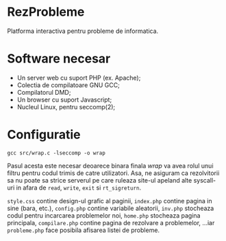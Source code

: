 # RezProbleme
Platforma interactiva pentru probleme de informatica.

# Software necesar
 - Un server web cu suport PHP (ex. Apache);
 - Colectia de compilatoare GNU GCC;
 - Compilatorul DMD;
 - Un browser cu suport Javascript;
 - Nucleul Linux, pentru seccomp(2);

# Configuratie
`gcc src/wrap.c -lseccomp -o wrap`

Pasul acesta este necesar deoarece binara finala _wrap_ va avea rolul unui filtru pentru codul trimis de catre utilizatori. Asa, ne asiguram ca rezolvitorii sa nu poate sa strice serverul pe care ruleaza site-ul apeland alte syscall-uri in afara de `read`, `write`, `exit` si `rt_sigreturn`.

`style.css` contine design-ul grafic al paginii,
`index.php` contine pagina in sine (bara, etc.),
`config.php` contine variabile aleatorii,
`inv.php` stocheaza codul pentru incarcarea problemelor noi,
`home.php` stocheaza pagina principala,
`compilare.php` contine pagina de rezolvare a problemelor,
...iar `probleme.php` face posibila afisarea listei de probleme.
